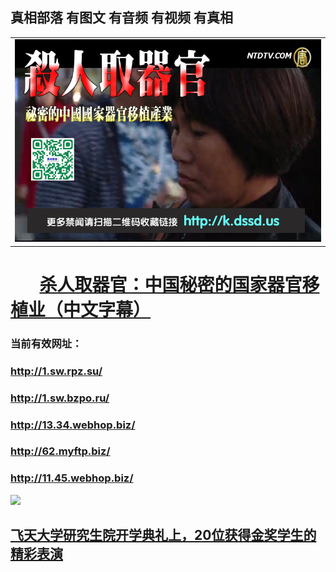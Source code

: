 ## 真相部落  有图文 有音频 有视频 有真相<br>

<table width="100%" style="back-ground:lightblue">
   <tr>
    <td colspan="2"  align="center">
    <a href="http://1.sw.rpz.su/mp4/other/211133.mp4" target="_blank">
      <img src="organ-QR-1.jpg" width="100%"><br>
    </a>
    </td>
</table>

#        [杀人取器官：中国秘密的国家器官移植业（中文字幕）](http://1.sw.rpz.su/mp4/other/211133.mp4)




### 当前有效网址：<br>
### http://1.sw.rpz.su/<br>
### http://1.sw.bzpo.ru/<br>
### http://13.34.webhop.biz/<br>
### http://62.myftp.biz/<br>
### http://11.45.webhop.biz/<br>

<a href="http://sot.lflink.com/zx/" target="_blank"><img src="http://sot.lflink.com/pic/2016/11/p7829911a215010452.jpg">

                                   
</a>

## [飞天大学研究生院开学典礼上，20位获得金奖学生的精彩表演](http://sot.lflink.com/zx/)
